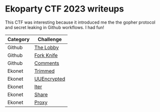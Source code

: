 # Ekoparty CTF 2023 writeups

This CTF was interesting because it introduced me the the gopher protocol and secret leaking in Github workflows.
I had fun!

| Category | Challenge                     |
| -------- | ----------------------------- |
| Github   | [The Lobby](The%20Lobby.md)   |
| Github   | [Fork Knife](Fork%20Knife.md) |
| Github   | [Comments](Comments.md)       |
| Ekonet   | [Trimmed](Trimmed.md)         |
| Ekonet   | [UUEncrypted](UUEncrypted.md) |
| Ekonet   | [Iter](Iter.md)               |
| Ekonet   | [Share](Share.md)             |
| Ekonet   | [Proxy](Proxy.md)             |
